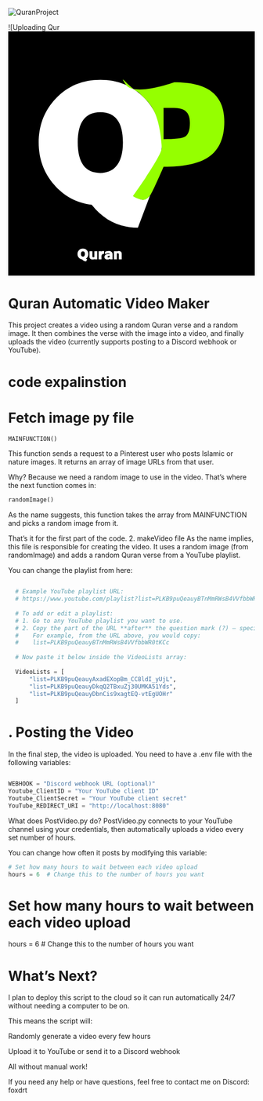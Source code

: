 ![QuranProject](https://github.com/user-attachments/assets/8df94ef0-cd85-4d7d-a891-ea01eaa70b81)

![Uploading Qur<svg width="1909" height="1888" viewBox="0 0 1909 1888" fill="none" xmlns="http://www.w3.org/2000/svg">
<rect width="1909" height="1888" fill="black"/>
<path d="M968.347 1271.56C983.198 1281.59 1004.55 1290.87 1032.39 1299.4C1035.36 1300.15 1038.52 1300.52 1041.86 1300.52C1057.82 1300.52 1076.39 1289.94 1097.55 1268.78L1003.99 1516C859.562 1516 740.382 1456.98 646.448 1338.94C528.382 1324.83 430.179 1271.75 351.839 1179.69C274.613 1089.12 236 982.213 236 858.974C236 723.486 280.925 609.156 370.774 515.984C462.109 421.328 576.277 374 713.278 374C850.28 374 964.448 421.328 1055.78 515.984C1145.26 609.156 1190 723.486 1190 858.974C1190 948.805 1168.65 1031.4 1125.95 1106.75C1083.26 1181.73 1030.72 1236.67 968.347 1271.56ZM713.278 624.004C596.697 624.004 538.406 701.771 538.406 857.304C538.406 1014.69 596.697 1093.39 713.278 1093.39C762.287 1093.39 801.643 1077.8 831.345 1046.62C869.215 1006.53 888.151 943.422 888.151 857.304C888.151 701.771 829.86 624.004 713.278 624.004Z" fill="white"/>
<path d="M1285.31 393.33C1414.17 393.33 1509.98 416.734 1572.73 463.541C1639.58 513.32 1673 591.703 1673 698.691C1673 833.54 1626.21 928.083 1532.63 982.319C1459.1 1024.67 1349.18 1045.84 1202.87 1045.84C1202.87 1045.84 1107.98 1266.55 1095.31 1271.62C1082.63 1276.69 1069.96 1314.73 1017.99 1295.71C966.017 1276.69 966.023 1270.35 966.023 1270.35C966.023 1270.35 1192.9 957.157 1189.11 897.561C1186.16 851.183 1175.69 708.546 1128.26 613.529C1114.74 586.45 1101.66 567.881 1083.91 546.325C1066.15 524.769 1061.08 522.351 1008.59 469.828C935.394 431.889 846.883 311.745 908.984 409.381C971.084 507.017 1285.31 393.33 1285.31 393.33ZM1202.87 832.425C1288.28 832.425 1342.13 826.853 1364.41 815.709C1392.63 801.964 1406.74 765.744 1406.74 707.049C1406.74 656.156 1390.77 622.351 1358.84 605.634C1340.27 595.975 1310 591.146 1268.04 591.146H1202.87V832.425Z" fill="#95FF00"/>
<path d="M600.604 1755.44C601.906 1756.31 603.777 1757.13 606.219 1757.88C606.479 1757.94 606.756 1757.97 607.049 1757.97C608.449 1757.97 610.076 1757.05 611.932 1755.19L603.729 1776.87C591.066 1776.87 580.617 1771.7 572.381 1761.34C562.029 1760.11 553.419 1755.45 546.551 1747.38C539.78 1739.44 536.395 1730.06 536.395 1719.25C536.395 1707.37 540.333 1697.35 548.211 1689.18C556.219 1680.88 566.229 1676.72 578.24 1676.72C590.252 1676.72 600.262 1680.88 608.27 1689.18C616.115 1697.35 620.037 1707.37 620.037 1719.25C620.037 1727.13 618.165 1734.37 614.422 1740.98C610.678 1747.56 606.072 1752.38 600.604 1755.44ZM578.24 1698.65C568.019 1698.65 562.908 1705.47 562.908 1719.11C562.908 1732.91 568.019 1739.81 578.24 1739.81C582.537 1739.81 585.988 1738.44 588.592 1735.71C591.912 1732.19 593.572 1726.66 593.572 1719.11C593.572 1705.47 588.462 1698.65 578.24 1698.65ZM689.227 1697.67V1760.07H666.863V1758.41C663.087 1760.63 658.855 1761.73 654.168 1761.73C645.802 1761.73 639.487 1759.78 635.223 1755.88C631.349 1752.33 629.412 1747.49 629.412 1741.37V1697.67H651.775V1737.76C651.775 1739.49 652.459 1740.97 653.826 1742.2C655.421 1743.6 657.586 1744.3 660.32 1744.3C662.404 1744.3 664.585 1743.68 666.863 1742.45V1697.67H689.227ZM737.908 1696.35C738.527 1696.35 739.91 1696.47 742.059 1696.7V1718.23C740.659 1717.87 739.422 1717.69 738.348 1717.69C734.93 1717.69 731.691 1718.91 728.631 1721.35C725.441 1723.89 723.374 1727.07 722.43 1730.88C722.169 1732.05 722.039 1733.58 722.039 1735.46V1760.07H699.676V1697.67H722.039V1701.43C723.829 1698.05 729.119 1696.35 737.908 1696.35ZM777.508 1695.91C786.036 1695.91 792.954 1697.77 798.26 1701.48C804.64 1705.94 807.83 1712.6 807.83 1721.45V1760.07H788.494L786.932 1756.51C782.895 1759.99 777.02 1761.73 769.305 1761.73C762.957 1761.73 757.667 1760.55 753.436 1758.17C747.641 1754.88 744.744 1749.72 744.744 1742.69C744.744 1733.45 749.529 1726.59 759.1 1722.13C764.243 1719.76 769.288 1718.57 774.236 1718.57C778.175 1718.57 782.065 1719.32 785.906 1720.82V1719.11C785.906 1717.48 784.979 1716.11 783.123 1715.01C781.072 1713.74 778.354 1713.1 774.969 1713.1C767.807 1713.1 759.979 1716.11 751.482 1722.13L748.846 1704.95C755.128 1698.93 764.682 1695.91 777.508 1695.91ZM768.963 1740.49C768.963 1744.01 771.079 1745.77 775.311 1745.77C780.714 1745.77 784.246 1743.75 785.906 1739.71V1733.8C784.376 1733.45 782.846 1733.27 781.316 1733.27C779.135 1733.27 776.938 1733.63 774.725 1734.34C770.883 1735.61 768.963 1737.66 768.963 1740.49ZM854.949 1695.91C862.827 1695.91 868.833 1697.88 872.967 1701.82C876.743 1705.44 878.631 1710.29 878.631 1716.37V1760.07H856.268V1719.99C856.268 1718.26 855.584 1716.76 854.217 1715.49C852.622 1714.06 850.457 1713.35 847.723 1713.35C845.639 1713.35 843.458 1714.05 841.18 1715.45V1760.07H818.816V1697.67H841.18V1699.67C845.477 1697.17 850.066 1695.91 854.949 1695.91Z" fill="white"/>




# Quran Automatic Video Maker
  This project creates a video using a random Quran verse and a random image.
  It then combines the verse with the image into a video,
  and finally uploads the video (currently supports posting to a Discord webhook or YouTube).
# code expalinstion
  
  # Fetch image py file 
  ```py
  MAINFUNCTION()
  ```
  This function sends a request to a Pinterest user who posts Islamic or nature images.
  It returns an array of image URLs from that user.

  Why?
  Because we need a random image to use in the video. That’s where the next function comes in:
```py 
randomImage()

```
As the name suggests, this function takes the array from MAINFUNCTION and picks a random image from it.

That’s it for the first part of the code.
2. makeVideo file
As the name implies, this file is responsible for creating the video.
It uses a random image (from randomImage) and adds a random Quran verse from a YouTube playlist.

You can change the playlist from here:
```py

  # Example YouTube playlist URL:
  # https://www.youtube.com/playlist?list=PLKB9puQeauyBTnMmRWsB4VVfbbWR0tKCc
  
  # To add or edit a playlist:
  # 1. Go to any YouTube playlist you want to use.
  # 2. Copy the part of the URL **after** the question mark (?) — specifically, the value of `list=`.
  #    For example, from the URL above, you would copy:
  #    list=PLKB9puQeauyBTnMmRWsB4VVfbbWR0tKCc
  
  # Now paste it below inside the VideoLists array:
  
  VideoLists = [
      "list=PLKB9puQeauyAxadEXopBm_CC8ldI_yUjL",
      "list=PLKB9puQeauyDkqQ2TBxuZj30UMKA51Yds",
      "list=PLKB9puQeauyDbnCis9xagtEQ-vtEgUOHr"
  ]
```


# . Posting the Video
In the final step, the video is uploaded.
You need to have a .env file with the following variables:
```py

WEBHOOK = "Discord webhook URL (optional)"
Youtube_ClientID = "Your YouTube client ID"
Youtube_ClientSecret = "Your YouTube client secret"
YouTube_REDIRECT_URI = "http://localhost:8080"
```
What does PostVideo.py do?
PostVideo.py connects to your YouTube channel using your credentials,
then automatically uploads a video every set number of hours.

You can change how often it posts by modifying this variable:

```py
# Set how many hours to wait between each video upload
hours = 6  # Change this to the number of hours you want

```

# Set how many hours to wait between each video upload
hours = 6  # Change this to the number of hours you want


# What’s Next?
I plan to deploy this script to the cloud so it can run automatically 24/7 without needing a computer to be on.

This means the script will:

Randomly generate a video every few hours

Upload it to YouTube or send it to a Discord webhook

All without manual work!

If you need any help or have questions, feel free to contact me on Discord:
foxdrt
